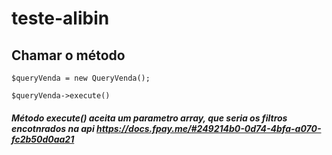 # teste-alibin

## Chamar o método
 
`$queryVenda = new QueryVenda();`

`$queryVenda->execute()`

##### Método execute() aceita um parametro array, que seria os filtros encotnrados na api https://docs.fpay.me/#249214b0-0d74-4bfa-a070-fc2b50d0aa21 